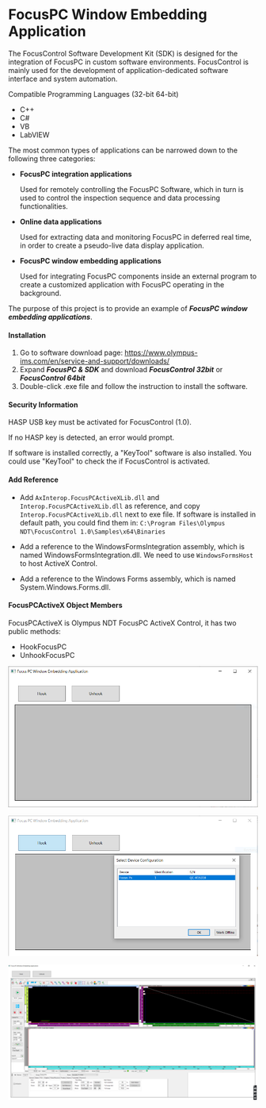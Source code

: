 # FocusPC Window Embedding Application

The FocusControl Software Development Kit (SDK) is designed for the integration of FocusPC in custom software environments. FocusControl is mainly used for the development of application-dedicated software interface and system automation.

Compatible Programming Languages (32-bit 64-bit)

- C++
- C#
- VB
- LabVIEW

The most common types of applications can be narrowed down to the following three categories:

- **FocusPC integration applications**

  Used for remotely controlling the FocusPC Software, which in turn is used to control the inspection sequence and data processing functionalities.

- **Online data applications**

  Used for extracting data and monitoring FocusPC in deferred real time, in order to create a pseudo-live data display application.

- **FocusPC window embedding applications**

  Used for integrating FocusPC components inside an external program to create a customized application with FocusPC operating in the background.

The purpose of this project is to provide an example of ***FocusPC window embedding applications***.

#### Installation

1. Go to software download page: https://www.olympus-ims.com/en/service-and-support/downloads/
2. Expand ***FocusPC & SDK*** and download ***FocusControl 32bit*** or ***FocusControl 64bit***
3. Double-click .exe file and follow the instruction to install the software.

#### Security Information

HASP USB key must be activated for FocusControl (1.0).

If no HASP key is detected, an error would prompt.

If software is installed correctly, a "KeyTool" software is also installed. You could use "KeyTool" to check the if FocusControl is activated.

#### Add Reference

- Add `AxInterop.FocusPCActiveXLib.dll` and `Interop.FocusPCActiveXLib.dll` as reference, and copy `Interop.FocusPCActiveXLib.dll` next to exe file. If software is installed in default path, you could find them in: `C:\Program Files\Olympus NDT\FocusControl 1.0\Samples\x64\Binaries`

- Add a reference to the WindowsFormsIntegration assembly, which is named WindowsFormsIntegration.dll. We need to use `WindowsFormsHost` to host ActiveX Control.
- Add a reference to the Windows Forms assembly, which is named System.Windows.Forms.dll.

#### FocusPCActiveX Object Members

FocusPCActiveX is Olympus NDT FocusPC ActiveX Control, it has two public methods:

- HookFocusPC
- UnhookFocusPC

![](https://github.com/ospqul/FocuxPCEmbeddingDemo/blob/master/resources/UI.PNG)

![](https://github.com/ospqul/FocuxPCEmbeddingDemo/blob/master/resources/SelectDevice.PNG)

![](https://github.com/ospqul/FocuxPCEmbeddingDemo/blob/master/resources/Embedded.PNG)